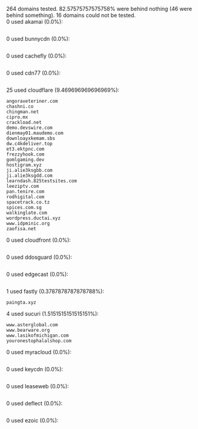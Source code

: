 264 domains tested. 82.57575757575758% were behind nothing (46 were behind something). 16 domains could not be tested.<br>
0 used akamai (0.0%):
```

```

0 used bunnycdn (0.0%):
```

```

0 used cachefly (0.0%):
```

```

0 used cdn77 (0.0%):
```

```

25 used cloudflare (9.469696969696969%):
```
angoraveteriner.com
chashni.co
chingman.net
cipro.mx
crackload.net
demo.devswire.com
dienmay01.maudemo.com
downloayxkemam.sbs
dw.c4kdeliver.top
et3.ektpnc.com
frezzyhook.com
gomlgaming.dev
hostigram.xyz
ji.alie3ksgbb.com
ji.alie3ksgdd.com
learndash.825testsites.com
leeziptv.com
pan.tenire.com
rodhigital.com
spacetrack.co.tz
spices.com.sg
walkinglate.com
wordpress.ductai.xyz
www.idpminic.org
zaofisa.net
```

0 used cloudfront (0.0%):
```

```

0 used ddosguard (0.0%):
```

```

0 used edgecast (0.0%):
```

```

1 used fastly (0.3787878787878788%):
```
paingta.xyz
```

4 used sucuri (1.5151515151515151%):
```
www.asterglobal.com
www.bearware.org
www.lasikofmichigan.com
youronestophalalshop.com
```

0 used myracloud (0.0%):
```

```

0 used keycdn (0.0%):
```

```

0 used leaseweb (0.0%):
```

```

0 used deflect (0.0%):
```

```

0 used ezoic (0.0%):
```

```
